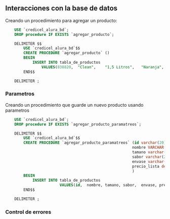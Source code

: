 ## Interacciones con la base de datos

Creando un procedimiento para agregar un producto:

```sql
    USE `credicel_alura_bd`;
    DROP procedure IF EXISTS `agregar_producto`;

    DELIMITER $$
        USE `credicel_alura_bd`$$
        CREATE PROCEDURE `agregar_producto` ()
        BEGIN
            INSERT INTO	tabla_de_productos
                VALUES(838820,	"Clean",	"1,5 Litros",	"Naranja",	"Botella PET",	12.01);
        END$$

    DELIMITER ;
```

### Parametros


Creando un procedimiento que guarde un nuevo producto usando parametros

```sql
    USE `credicel_alura_bd`;
    DROP procedure IF EXISTS `agregar_producto_paramatreos`;

    DELIMITER $$
        USE `credicel_alura_bd`$$
        CREATE PROCEDURE `agregar_producto_paramatreos` (id varchar(20), 
                                                        nombre VARCHAR(20), 
                                                        tamano varchar(20),
                                                        sabor varchar(20),
                                                        envase varchar(20),
                                                        precio_lista decimal(5,2)
                                                        )
        BEGIN
            INSERT INTO	tabla_de_productos
                        VALUES(id,	nombre,	tamano,	sabor,	envase,	precio_lista);
        END$$

    DELIMITER ;
```

### Control de errores